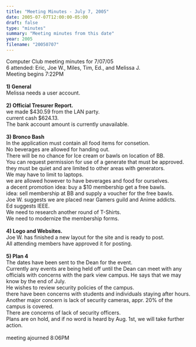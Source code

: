 ```yaml
---
title: "Meeting Minutes - July 7, 2005"
date: 2005-07-07T12:00:00-05:00
draft: false
type: "minutes"
summary: "Meeting minutes from this date"
year: 2005
filename: "20050707"
---
```


Computer Club meeting minutes for 7/07/05<br>
6 attended: Eric, Joe W., Miles, Tim, Ed., and Melissa J.<br>
Meeting begins 7:22PM<br>
<br>
<b>1) General</b><br>
Melissa needs a user account.<br>
<br>
<b>2) Official Tresurer Report.</b><br>
we made $430.59 from the LAN party.<br>
current cash $624.13.<br>
The bank account amount is currently unavailable.<br>
<br>
<b>3) Bronco Bash</b><br>
In the application must contain all food items for consetion.<br>
No beverages are allowed for handing out.<br>
There will be no chance for Ice cream or bawls on location of BB.<br>
You can request permission for use of a generate that must be approved.<br>
they must be quiet and are limited to other areas with generators.<br>
We may have to limit to laptops.<br>
we are allowed however to have beverages and food for ourselves.<br>
a decent promotion idea: buy a $10 membership get a free bawls.<br>
idea: sell membership at BB and supply a voucher for the free bawls.<br>
Joe W. suggests we are placed near Gamers guild and Anime addicts.<br>
Ed suggests IEEE.<br>
We need to research another round of T-Shirts.<br>
We need to modernize the membership forms.<br>
<br>
<b>4) Logo and Websites.</b><br>
Joe W. has finished a new layout for the site and is ready to post.<br>
All attending members have approved it for posting.<br>
<br>
<b>5) Plan 4</b><br>
The dates have been sent to the Dean for the event.<br>
Currently any events are being held off until the Dean can meet with any officials with concerns with the park view campus.  He says that we may know by the end of July.<br>
He wishes to review security policies of the campus.<br> there have been concerns with students and individuals staying after hours.<br>
Another major concern is lack of security cameras, appr. 20% of the campus is covered.<br>
There are concerns of lack of security officers.<br>
Plans are on hold, and if no word is heard by Aug. 1st, we will take further action.<br>
<br>
meeting ajourned 8:06PM<br>
<br>
